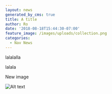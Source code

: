 ```yaml
---
layout: news
generated_by_cms: true
title: A title
author: Ro
date: '2018-08-18T15:44:30-07:00'
feature_image: /images/uploads/collection.png
categories:
  - Nav News
---
```

lalalalla

lalala



New image 

![Alt text](/images/uploads/1489194447_97.png)
